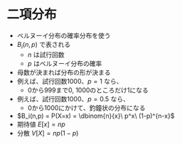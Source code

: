# 二項分布

- ベルヌーイ分布の確率分布を使う
- $B_i(n,p)$ で表される
  - $n$ は試行回数
  - $p$ はベルヌーイ分布の確率
- 母数が決まれば分布の形が決まる
- 例えば、試行回数1000、$p=1$ なら、
  - 0から999まで0, 1000のところだけ1になる
- 例えば、試行回数1000、$p=0.5$ なら、
  - 0から1000にかけて、釣鐘状の分布になる
- $B_i(n,p) = P(X=x) = \dbinom{n}{x}\ p^x\ (1-p)^{n-x}$
- 期待値 $E[x] = np$
- 分散 $V[X] = np(1-p)$
